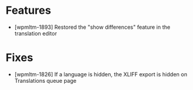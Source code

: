 # Features
* [wpmltm-1893] Restored the "show differences" feature in the translation editor

# Fixes
* [wpmltm-1826] If a language is hidden, the XLIFF export is hidden on Translations queue page